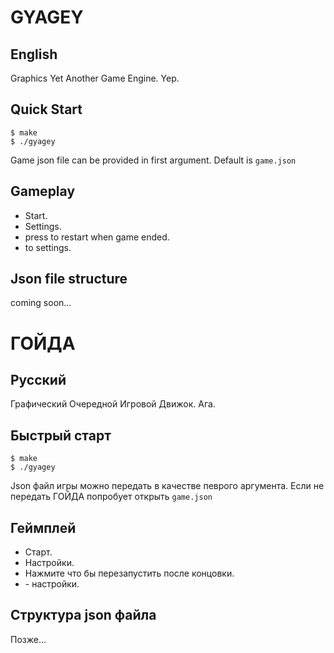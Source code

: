 # GYAGEY

## English
Graphics Yet Another Game Engine. Yep.

## Quick Start

```console
$ make
$ ./gyagey
```

Game json file can be provided in first argument. Default is `game.json`

## Gameplay 

 - Start.
 - Settings.
 - press <r> to restart when game ended.
 - <Esc> to settings.

## Json file structure

coming soon...

# ГОЙДА

## Русский
Графический Очередной Игровой Движок. Ага.

## Быстрый старт

```console
$ make
$ ./gyagey
```
Json файл игры можно передать в качестве певрого аргумента. Если не передать ГОЙДА попробует открыть `game.json`
## Геймплей

 - Старт.
 - Настройки.
 - Нажмите <r> что бы перезапустить после концовки.
 - <Esc> - настройки.

## Структура json файла

Позже...

